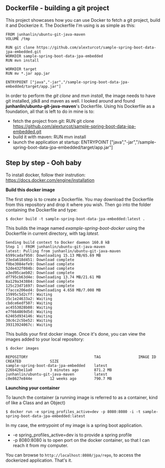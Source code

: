 Dockerfile - building a git project
-------------------
This project showcases how you can use Docker to fetch a git project, build it and Dockerize it. The Dockerfile I'm using is as simple as this:
```
FROM junhanlin/ubuntu-git-java-maven
VOLUME /tmp

RUN git clone https://github.com/alexturcot/sample-spring-boot-data-jpa-embedded.git
WORKDIR sample-spring-boot-data-jpa-embedded
RUN mvn install

WORKDIR target
RUN mv *.jar app.jar

ENTRYPOINT ["java","-jar","/sample-spring-boot-data-jpa-embedded/target/app.jar"]
````


In order to perform the *git clone* and *mvn install*, the image needs to have git installed, jdk8 and maven as well. I looked around and found **junhanlin/ubuntu-git-java-maven**'s Dockerfile. Using his Dockerfile as a foundation, all that is left to do in mine is to:

* fetch the project from git: RUN git clone https://github.com/alexturcot/sample-spring-boot-data-jpa-embedded.git
* build it with maven: RUN mvn install
* launch the application at startup: ENTRYPOINT ["java","-jar","/sample-spring-boot-data-jpa-embedded/target/app.jar"]


Step by step - Ooh baby
-------------------

To install docker, follow their instrution: https://docs.docker.com/engine/installation

**Build this docker image**

The first step is to create a Dockerfile. You may download the Dockerfile from this repository and drop it where you wish.
Then go into the folder containing the Dockerfile and type:

    $ docker build -t sample-spring-boot-data-jpa-embedded:latest .

This builds the image named *example-spring-boot-docker* using the Dockerfile in current directory, with tag *latest*.

```
Sending build context to Docker daemon 160.8 kB
Step 1 : FROM junhanlin/ubuntu-git-java-maven
latest: Pulling from junhanlin/ubuntu-git-java-maven
6599cadaf950: Downloading 15.13 MB/65.69 MB
23eda618d451: Download complete
f0be3084efe9: Download complete
52de432f084b: Download complete
a3ed95caeb02: Download complete
df795cb63d4e: Downloading 13.74 MB/21.61 MB
8a129a343884: Download complete
125c23d71697: Download complete
f7acce206ed4: Downloading 4.658 MB/7.008 MB
15995c5d2cff: Waiting
35c1e24633a2: Waiting
cbdce6edf507: Waiting
ac4553028b08: Waiting
e7f664869d5d: Waiting
62465d934146: Waiting
38c6c2c5be52: Waiting
39313924067c: Waiting
```

This builds your first docker image.
Once it's done, you can view the images added to your local repository:

    $ docker images

```
REPOSITORY                              TAG                 IMAGE ID            CREATED             SIZE
sample-spring-boot-data-jpa-embedded    latest              226b42be11a0        3 minutes ago       871.2 MB
junhanlin/ubuntu-git-java-maven         latest              c0e8627e844e        12 weeks ago        790.7 MB
```

**Launching your container**

To launch the container (a running image is referred to as a container, kind of like a Class and an Object)

    $ docker run -e spring_profiles_active=dev -p 8080:8080 -i -t sample-spring-boot-data-jpa-embedded:latest

In my case, the entrypoint of my image is a spring boot application.
* -e spring_profiles_active=dev  is to provide a spring profile
* -p 8080:8080 is to open port on the docker container, so that I can reach it from my computer.

You can browse to `http://localhost:8080/jpa/repo`, to access the dockerized application. That's it.
